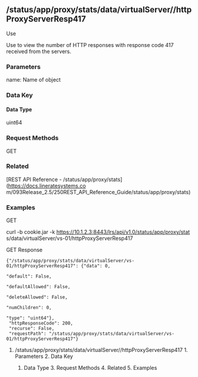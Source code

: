 ## /status/app/proxy/stats/data/virtualServer/<name>/httpProxyServerResp417

Use

Use to view the number of HTTP responses with response code 417 received from
the servers.

### Parameters

name: Name of object

### Data Key

#### Data Type

uint64

### Request Methods

GET

### Related

[REST API Reference - /status/app/proxy/stats](https://docs.lineratesystems.co
m/093Release_2.5/250REST_API_Reference_Guide/status/app/proxy/stats)

### Examples

GET

curl -b cookie.jar -k https://10.1.2.3:8443/lrs/api/v1.0/status/app/proxy/stat
s/data/virtualServer/vs-01/httpProxyServerResp417

GET Response

    
    {"/status/app/proxy/stats/data/virtualServer/vs-01/httpProxyServerResp417": {"data": 0,
                                                                               "default": False,
                                                                               "defaultAllowed": False,
                                                                               "deleteAllowed": False,
                                                                               "numChildren": 0,
                                                                               "type": "uint64"},
     "httpResponseCode": 200,
     "recurse": False,
     "requestPath": "/status/app/proxy/stats/data/virtualServer/vs-01/httpProxyServerResp417"}
    

  1. /status/app/proxy/stats/data/virtualServer/<name>/httpProxyServerResp417
    1. Parameters
    2. Data Key
      1. Data Type
    3. Request Methods
    4. Related
    5. Examples

